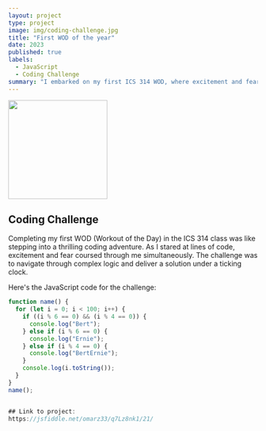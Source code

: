 ```yaml
---
layout: project
type: project
image: img/coding-challenge.jpg
title: "First WOD of the year"
date: 2023
published: true
labels:
  - JavaScript
  - Coding Challenge
summary: "I embarked on my first ICS 314 WOD, where excitement and fear danced hand in hand."
---
```

<div class="text-center p-4">
  <img width="200px" src="LINK_TO_YOUR_PHOTO_HERE" class="img-thumbnail">
</div>

## Coding Challenge

Completing my first WOD (Workout of the Day) in the ICS 314 class was like stepping into a thrilling coding adventure. As I stared at lines of code, excitement and fear coursed through me simultaneously. The challenge was to navigate through complex logic and deliver a solution under a ticking clock.

Here's the JavaScript code for the challenge:

```javascript
function name() {
  for (let i = 0; i < 100; i++) {
    if ((i % 6 == 0) && (i % 4 == 0)) {
      console.log("Bert");
    } else if (i % 6 == 0) {
      console.log("Ernie");
    } else if (i % 4 == 0) {
      console.log("BertErnie");
    }
    console.log(i.toString());
  }
}
name();


## Link to project:
https://jsfiddle.net/omarz33/q7Lz8nk1/21/

